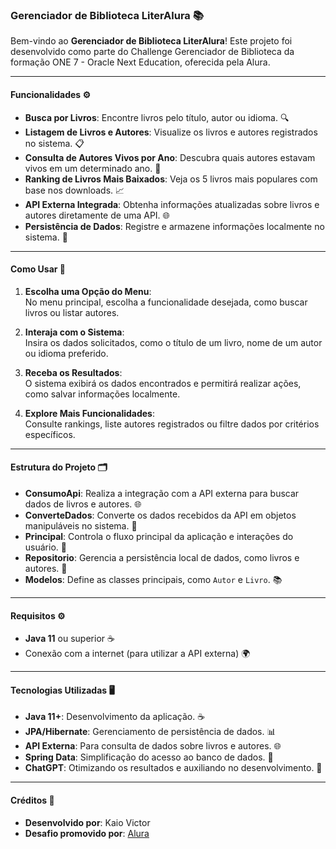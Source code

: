 ### Gerenciador de Biblioteca LiterAlura 📚

Bem-vindo ao **Gerenciador de Biblioteca LiterAlura**! Este projeto foi desenvolvido como parte do Challenge Gerenciador de Biblioteca da formação ONE 7 - Oracle Next Education, oferecida pela Alura.

---

#### Funcionalidades ⚙️

- **Busca por Livros**: Encontre livros pelo título, autor ou idioma. 🔍
- **Listagem de Livros e Autores**: Visualize os livros e autores registrados no sistema. 📋
- **Consulta de Autores Vivos por Ano**: Descubra quais autores estavam vivos em um determinado ano. 📅
- **Ranking de Livros Mais Baixados**: Veja os 5 livros mais populares com base nos downloads. 📈
- **API Externa Integrada**: Obtenha informações atualizadas sobre livros e autores diretamente de uma API. 🌐
- **Persistência de Dados**: Registre e armazene informações localmente no sistema. 💾

---

#### Como Usar 📝

1. **Escolha uma Opção do Menu**:  
   No menu principal, escolha a funcionalidade desejada, como buscar livros ou listar autores.

2. **Interaja com o Sistema**:  
   Insira os dados solicitados, como o título de um livro, nome de um autor ou idioma preferido.

3. **Receba os Resultados**:  
   O sistema exibirá os dados encontrados e permitirá realizar ações, como salvar informações localmente.

4. **Explore Mais Funcionalidades**:  
   Consulte rankings, liste autores registrados ou filtre dados por critérios específicos.

---

#### Estrutura do Projeto 🗂️

- **ConsumoApi**: Realiza a integração com a API externa para buscar dados de livros e autores. 🌐
- **ConverteDados**: Converte os dados recebidos da API em objetos manipuláveis no sistema. 🔄
- **Principal**: Controla o fluxo principal da aplicação e interações do usuário. 🎯
- **Repositorio**: Gerencia a persistência local de dados, como livros e autores. 💾
- **Modelos**: Define as classes principais, como `Autor` e `Livro`. 📚

---

#### Requisitos ⚙️

- **Java 11** ou superior ☕
- Conexão com a internet (para utilizar a API externa) 🌍

---

#### Tecnologias Utilizadas 🖥️

- **Java 11+**: Desenvolvimento da aplicação. ☕
- **JPA/Hibernate**: Gerenciamento de persistência de dados. 📊
- **API Externa**: Para consulta de dados sobre livros e autores. 🌐
- **Spring Data**: Simplificação do acesso ao banco de dados. 🚀
- **ChatGPT**: Otimizando os resultados e auxiliando no desenvolvimento. 🤖

---

#### Créditos 🎉

- **Desenvolvido por**: Kaio Victor
- **Desafio promovido por**: [Alura](https://www.alura.com.br)
 
